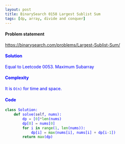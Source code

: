 ```yaml
---
layout: post
title: BinarySearch 0158 Largest Sublist Sum
tags: [dp, array, divide and conquer]
---
```


#### Problem statement

<a href="https://binarysearch.com/problems/Largest-Sublist-Sum/"> <font color = blue>https://binarysearch.com/problems/Largest-Sublist-Sum/

#### Solution
Equal to Leetcode 0053. Maximum Subarray

#### Complexity
It is `O(n)` for time and space.

#### Code
```python
class Solution:
    def solve(self, nums):
        dp = [0]*len(nums)
        dp[0] = nums[0]
        for i in range(1, len(nums)):
            dp[i] = max(nums[i], nums[i] + dp[i-1])
        return max(dp)
```
